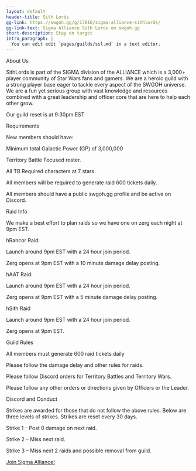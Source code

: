 ```yaml
---
layout: default
header-title: Sith Lords
gg-link: https://swgoh.gg/g/17816/sigma-alliance-sithlords/
gg-link-text: Sigma Alliance Sith Lords on swgoh.gg
short-description: Stay on target
intro_paragraph: |
  You can edit edit `pages/guilds/ssl.md` in a text editor.
---
```


About Us



SithLords is part of the SIGM&Delta; division of the ALLI&Delta;NCE which is a 3,000+ player community of Star Wars fans and gamers. We are a heroic guild with a strong player base eager to tackle every aspect of the SWGOH universe. We are a fun yet serious group with vast knowledge and resources combined with a great leadership and officer core that are here to help each other grow.



Our guild reset is at 9:30pm EST



Requirements


New members should have:

Minimum total Galactic Power (GP) of 3,000,000

Territory Battle Focused roster.

All TB Required characters at 7 stars.

All members will be required to generate raid 600 tickets daily.

All members should have a public swgoh.gg profile and be active on Discord.




Raid Info



We make a best effort to plan raids so we have one on zerg each night at 9pm EST.



hRancor Raid:





Launch around 9pm EST with a 24 hour join period.

Zerg opens at 9pm EST with a 10 minute damage delay posting.





hAAT Raid:





Launch around 9pm EST with a 24 hour join period. 

Zerg opens at 9pm EST with a 5 minute damage delay posting.






hSith Raid





Launch around 9pm EST with a 24 hour join period.

Zerg opens at 9pm EST.			





Guild Rules





All members must generate 600 raid tickets daily

Please follow the damage delay and other rules for raids.

Please follow Discord orders for Territory Battles and Territory Wars.

Please follow any other orders or directions given by Officers or the Leader.





Discord  and Conduct



Strikes are awarded for those that do not follow the above rules. 
Below are three levels of strikes. 
Strikes are reset every 30 days. 



Strike 1 – Post 0 damage on next raid.

Strike 2 – Miss next raid.

Strike 3 – Miss next 2 raids and possible removal from guild.







[Join Sigma Alliance!](https://discord.gg/V33Kfaj)
